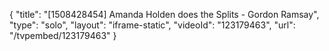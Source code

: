 {
    "title": "[1508428454] Amanda Holden does the Splits - Gordon Ramsay",
    "type": "solo",
    "layout": "iframe-static",
    "videoId": "123179463",
    "url": "\/tvpembed\/123179463"
}